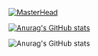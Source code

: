 [![MasterHead](https://blogger.googleusercontent.com/img/b/R29vZ2xl/AVvXsEjS04spshsMRYurJy-GpX-g6IE8IyJioEKfrOpRVgA1Fz23glQLw7OOrDLzWJZtsYjiZRvqFehAbreHNtbqAorkxUpbqIqTbEF47oMy7kY6q8a5e-iXtHYhQL4jj0Q3Gth5FyetJkBJ4gnm/w2560-h1080-c/sekiro-shadows-die-twice-uhdpaper.com-4K-53.jpg)](https://github.com/KaneeLucas)






[![Anurag's GitHub stats](https://github-readme-stats.vercel.app/api?username=KaneeLucas)](https://github.com/anuraghazra/github-readme-stats)

![Anurag's GitHub stats](https://github-readme-stats.vercel.app/api?username=KaneeLucas&show_icons=true)
